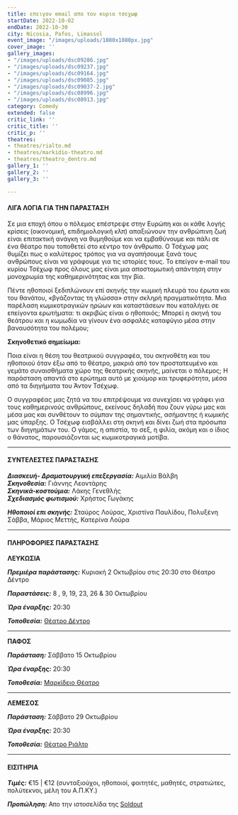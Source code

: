 ```yaml
---
title: επειγον email απο τον κυριο τσεχωφ
startDate: 2022-10-02
endDate: 2022-10-30
city: Nicosia, Pafos, Limassol
event_image: "/images/uploads/1080x1080px.jpg"
cover_image: ''
gallery_images:
- "/images/uploads/dsc09286.jpg"
- "/images/uploads/dsc09237.jpg"
- "/images/uploads/dsc09164.jpg"
- "/images/uploads/dsc09085.jpg"
- "/images/uploads/dsc09037-2.jpg"
- "/images/uploads/dsc08996.jpg"
- "/images/uploads/dsc08913.jpg"
category: Comedy
extended: false
critic_link: ''
critic_title: ''
critic_p: ''
theatres:
- theatres/rialto.md
- theatres/markidio-theatro.md
- theatres/theatro_dentro.md
gallery_1: ''
gallery_2: ''
gallery_3: ''

---
```

#### ΛΙΓΑ ΛΟΓΙΑ ΓΙΑ ΤΗΝ ΠΑΡΑΣΤΑΣΗ

Σε µια εποχή όπου ο πόλεµος επέστρεψε στην Ευρώπη και οι κάθε λογής κρίσεις (οικονοµική, επιδηµιολογική κλπ) απαξιώνουν την ανθρώπινη ζωή είναι επιτακτική ανάγκη να θυµηθούµε και να εµβαθύνουµε και πάλι σε ένα θέατρο που τοποθετεί στο κέντρο τον άνθρωπο. Ο Τσέχωφ µας θυµίζει πως ο καλύτερος τρόπος για να αγαπήσουµε ξανά τους ανθρώπους είναι να γράφουµε για τις ιστορίες τους. Το επείγον e-mail του κυρίου Τσέχωφ προς όλους µας είναι µια αποστοµωτική απάντηση στην µονοχρωµία της καθηµερινότητας και την βία. 

Πέντε ηθοποιοί ξεδιπλώνουν επί σκηνής την κωµική πλευρά του έρωτα και του θανάτου, «βγάζοντας τη γλώσσα» στην σκληρή πραγµατικότητα. Μια παρέλαση κωµικοτραγικών ηρώων και καταστάσεων που καταλήγει σε επείγοντα ερωτήµατα: τι ακριβώς είναι ο ηθοποιός; Μπορεί η σκηνή του θεάτρου και η κωµωδία να γίνουν ένα ασφαλές καταφύγιο µέσα στην βαναυσότητα του πολέµου; 

**Σκηνοθετικό σηµείωµα:** 

Ποια είναι η θέση του θεατρικού συγγραφέα, του σκηνοθέτη και του ηθοποιού όταν έξω από το θέατρο, µακριά από τον προστατευµένο και γεµάτο συναισθήµατα χώρο της θεατρικής σκηνής, µαίνεται ο πόλεµος; Η παράσταση απαντά στο ερώτηµα αυτό µε χιούµορ και τρυφερότητα, µέσα από τα διηγήµατα του Άντον Τσέχωφ. 

Ο συγγραφέας µας ζητά να του επιτρέψουµε να συνεχίσει να γράφει για τους καθηµερινούς ανθρώπους, εκείνους δηλαδή που ζουν γύρω µας και µέσα µας και συνθέτουν το σύµπαν της σηµαντικής, ασήµαντης ή κωµικής µας ύπαρξης. Ο Τσέχωφ εισβάλλει στη σκηνή και δίνει ζωή στα πρόσωπα των διηγηµάτων του. Ο γάµος, η απιστία, το σεξ, η φιλία, ακόµη και ο ίδιος ο θάνατος, παρουσιάζονται ως κωµικοτραγικά µοτίβα.

***

#### ΣΥΝΤΕΛΕΣΤΕΣ ΠΑΡΑΣΤΑΣΗΣ

**_Διασκευή- Δραµατουργική επεξεργασία:_** Αιµιλία Βάλβη  
**_Σκηνοθεσία:_** Γιάννης Λεοντάρης   
**_Σκηνικά-κοστούµια:_** Λάκης Γενεθλής   
**_Σχεδιασµός φωτισµού:_** Χρήστος Γωγάκης

**_Ηθοποιοί επι σκηνής:_** Σταύρος Λούρας, Χριστίνα Παυλίδου, Πολυξένη Σάββα, Μάριος Μεττής, Κατερίνα Λούρα

***

#### ΠΛΗΡΟΦΟΡΙΕΣ ΠΑΡΑΣΤΑΣΗΣ

**ΛΕΥΚΩΣΙΑ**

**_Πρεμιέρα παράστασης:_** Κυριακή 2 Οκτωβρίου στις 20:30 στο Θέατρο Δέντρο

**_Παραστάσεις:_** 8 , 9, 19, 23, 26 & 30 Οκτωβρίου

**_Ώρα έναρξης:_** 20:30

**_Τοποθεσία:_** [Θέατρο Δέντρο](?#map)

***

**ΠΑΦΟΣ**

**_Παράσταση:_** Σάββατο 15 Οκτωβρίου

**_Ώρα έναρξης:_** 20:30

**_Τοποθεσία:_** [Μαρκίδειο Θέατρο](?#map)

***

**ΛΕΜΕΣΟΣ**

**_Παράσταση:_** Σάββατο 29 Οκτωβρίου

**_Ώρα έναρξης:_** 20:30

**_Τοποθεσία:_** [Θέατρο Ριάλτο](?#map)

***

#### ΕΙΣΙΤΗΡΙΑ

**_Τιμές:_** €15 | €12 (συνταξιούχοι, ηθοποιοί, φοιτητές, μαθητές, στρατιώτες, πολύτεκνοι, μέλη του Α.Π.ΚΥ.)

**_Προπώληση:_** Απο την ιστοσελίδα της [Soldout](https://www.soldoutticketbox.com/epeigon-email-apo-ton-kyrio-tsexof-2022/?lang=el "Soldout")